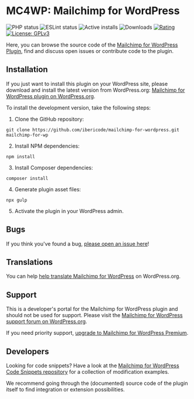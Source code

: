 MC4WP: Mailchimp for WordPress
======================
![PHP status](https://github.com/ibericode/mailchimp-for-wordpress/workflows/PHP/badge.svg)
![ESLint status](https://github.com/ibericode/mailchimp-for-wordpress/workflows/ESLint/badge.svg)
![Active installs](https://img.shields.io/wordpress/plugin/installs/mailchimp-for-wp.svg)
![Downloads](https://img.shields.io/wordpress/plugin/dt/mailchimp-for-wp.svg)
[![Rating](https://img.shields.io/wordpress/plugin/r/mailchimp-for-wp.svg)](https://wordpress.org/support/plugin/mailchimp-for-wp/reviews/)
[![License: GPLv3](https://img.shields.io/badge/License-GPLv3-blue.svg)](https://www.gnu.org/licenses/gpl-3.0)

Here, you can browse the source code of the [Mailchimp for WordPress Plugin](https://wordpress.org/plugins/mailchimp-for-wp/), find and discuss open issues or contribute code to the plugin.

Installation
------------

If you just want to install this plugin on your WordPress site, please download and install the latest version from WordPress.org: [Mailchimp for WordPress plugin on WordPress.org](https://wordpress.org/plugins/mailchimp-for-wp/).

To install the development version, take the following steps:

1. Clone the GitHub repository:

```
git clone https://github.com/ibericode/mailchimp-for-wordpress.git mailchimp-for-wp
```

2. Install NPM dependencies:

```
npm install
```

3. Install Composer dependencies:

```
composer install
```

4. Generate plugin asset files:

```
npx gulp
```

5. Activate the plugin in your WordPress admin.

Bugs
----
If you think you've found a bug, [please open an issue here](https://github.com/ibericode/mailchimp-for-wordpress/issues?state=open)!

Translations
-------------
You can help [help translate Mailchimp for WordPress](https://translate.wordpress.org/projects/wp-plugins/mailchimp-for-wp/stable/) on WordPress.org.

Support
-------
This is a developer's portal for the Mailchimp for WordPress plugin and should not be used for support.
Please visit the [Mailchimp for WordPress support forum on WordPress.org](https://wordpress.org/support/plugin/mailchimp-for-wp).

If you need priority support, [upgrade to Mailchimp for WordPress Premium](https://www.mc4wp.com/).

Developers
----------

Looking for code snippets? Have a look at the [Mailchimp for WordPress Code Snippets repository](https://github.com/ibericode/mc4wp-snippets) for a collection of modification examples.

We recommend going through the (documented) source code of the plugin itself to find integration or extension possibilities.



